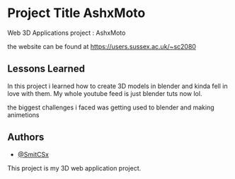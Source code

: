 # Project Title  AshxMoto
Web 3D Applications project : AshxMoto 

the website can be found at https://users.sussex.ac.uk/~sc2080


## Lessons Learned
In this project i learned how to create 3D models in blender and kinda fell in love with them. My whole youtube feed is just blender tuts now lol.

the biggest challenges i faced was getting used to blender and making animetions 


## Authors

- [@SmitCSx](https://github.com/SmitCSx)

This project is my 3D web application project.
